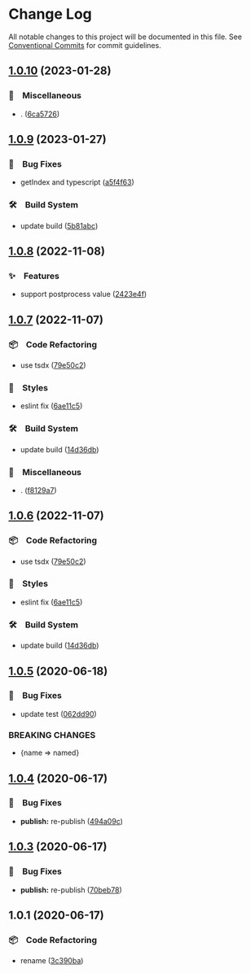 # Change Log

All notable changes to this project will be documented in this file.
See [Conventional Commits](https://conventionalcommits.org) for commit guidelines.

## [1.0.10](https://github.com/bluelovers/ws-color/compare/loop-colors@1.0.9...loop-colors@1.0.10) (2023-01-28)



### 🔖　Miscellaneous

* . ([6ca5726](https://github.com/bluelovers/ws-color/commit/6ca5726d863556a706cf90d6fba881ee4988cf3a))



## [1.0.9](https://github.com/bluelovers/ws-color/compare/loop-colors@1.0.8...loop-colors@1.0.9) (2023-01-27)



### 🐛　Bug Fixes

* getIndex and typescript ([a5f4f63](https://github.com/bluelovers/ws-color/commit/a5f4f63c1ff117765a4ede213a4853bf902fa014))


### 🛠　Build System

* update build ([5b81abc](https://github.com/bluelovers/ws-color/commit/5b81abc921abe885739f6adbcc74ff3e84fe983a))



## [1.0.8](https://github.com/bluelovers/ws-color/compare/loop-colors@1.0.7...loop-colors@1.0.8) (2022-11-08)



### ✨　Features

* support postprocess value ([2423e4f](https://github.com/bluelovers/ws-color/commit/2423e4fdce6edf14e09e6d34909b80f49a4cf663))



## [1.0.7](https://github.com/bluelovers/ws-color/compare/loop-colors@1.0.5...loop-colors@1.0.7) (2022-11-07)



### 📦　Code Refactoring

* use tsdx ([79e50c2](https://github.com/bluelovers/ws-color/commit/79e50c2a2f381d14ee7e20cb87e245dc40820c7f))


### 💎　Styles

* eslint fix ([6ae11c5](https://github.com/bluelovers/ws-color/commit/6ae11c5434a82fd4a21a0eebf6f24f2403d497cd))


### 🛠　Build System

* update build ([14d36db](https://github.com/bluelovers/ws-color/commit/14d36db58e27dc7a7fade3dc589b79e5e48d7c35))


### 🔖　Miscellaneous

* . ([f8129a7](https://github.com/bluelovers/ws-color/commit/f8129a7ffb0d03d5d0f20fd9df2a20d4a295da04))



## [1.0.6](https://github.com/bluelovers/ws-color/compare/loop-colors@1.0.5...loop-colors@1.0.6) (2022-11-07)



### 📦　Code Refactoring

* use tsdx ([79e50c2](https://github.com/bluelovers/ws-color/commit/79e50c2a2f381d14ee7e20cb87e245dc40820c7f))


### 💎　Styles

* eslint fix ([6ae11c5](https://github.com/bluelovers/ws-color/commit/6ae11c5434a82fd4a21a0eebf6f24f2403d497cd))


### 🛠　Build System

* update build ([14d36db](https://github.com/bluelovers/ws-color/commit/14d36db58e27dc7a7fade3dc589b79e5e48d7c35))



## [1.0.5](https://github.com/bluelovers/ws-color/compare/loop-colors@1.0.4...loop-colors@1.0.5) (2020-06-18)


### 🐛　Bug Fixes

* update test ([062dd90](https://github.com/bluelovers/ws-color/commit/062dd9092a81e6fab295763d1fe34185cdc0f726))


### BREAKING CHANGES

* {name => named}





## [1.0.4](https://github.com/bluelovers/ws-color/compare/loop-colors@1.0.3...loop-colors@1.0.4) (2020-06-17)


### 🐛　Bug Fixes

* **publish:** re-publish ([494a09c](https://github.com/bluelovers/ws-color/commit/494a09c8e41674c78f627c08d16d66e0bfb3a992))





## [1.0.3](https://github.com/bluelovers/ws-color/compare/loop-colors@1.0.1...loop-colors@1.0.3) (2020-06-17)


### 🐛　Bug Fixes

* **publish:** re-publish ([70beb78](https://github.com/bluelovers/ws-color/commit/70beb7824af318ecb1c4e1634562fe0095bde64c))





## 1.0.1 (2020-06-17)


### 📦　Code Refactoring

* rename ([3c390ba](https://github.com/bluelovers/ws-color/commit/3c390ba9329e3ae86aae833f02f4fcba608ef507))
